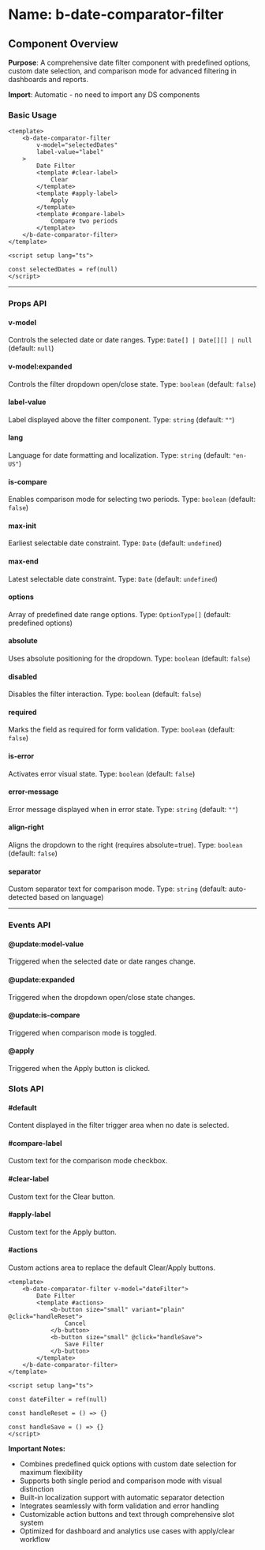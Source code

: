# Name: b-date-comparator-filter
## Component Overview

**Purpose**: A comprehensive date filter component with predefined options, custom date selection, and comparison mode for advanced filtering in dashboards and reports.

**Import**: Automatic - no need to import any DS components

### Basic Usage

```vue
<template>
    <b-date-comparator-filter 
        v-model="selectedDates"
        label-value="label"
    >
        Date Filter
        <template #clear-label>
            Clear
        </template>
        <template #apply-label>
            Apply
        </template>
        <template #compare-label>
            Compare two periods
        </template>
    </b-date-comparator-filter>
</template>

<script setup lang="ts">

const selectedDates = ref(null)
</script>
```

---

### Props API

#### v-model
Controls the selected date or date ranges. Type: `Date[] | Date[][] | null` (default: `null`)

#### v-model:expanded
Controls the filter dropdown open/close state. Type: `boolean` (default: `false`)

#### label-value
Label displayed above the filter component. Type: `string` (default: `""`)

#### lang
Language for date formatting and localization. Type: `string` (default: `"en-US"`)

#### is-compare
Enables comparison mode for selecting two periods. Type: `boolean` (default: `false`)

#### max-init
Earliest selectable date constraint. Type: `Date` (default: `undefined`)

#### max-end
Latest selectable date constraint. Type: `Date` (default: `undefined`)

#### options
Array of predefined date range options. Type: `OptionType[]` (default: predefined options)

#### absolute
Uses absolute positioning for the dropdown. Type: `boolean` (default: `false`)

#### disabled
Disables the filter interaction. Type: `boolean` (default: `false`)

#### required
Marks the field as required for form validation. Type: `boolean` (default: `false`)

#### is-error
Activates error visual state. Type: `boolean` (default: `false`)

#### error-message
Error message displayed when in error state. Type: `string` (default: `""`)

#### align-right
Aligns the dropdown to the right (requires absolute=true). Type: `boolean` (default: `false`)

#### separator
Custom separator text for comparison mode. Type: `string` (default: auto-detected based on language)

---

### Events API

#### @update:model-value
Triggered when the selected date or date ranges change.

#### @update:expanded
Triggered when the dropdown open/close state changes.

#### @update:is-compare
Triggered when comparison mode is toggled.

#### @apply
Triggered when the Apply button is clicked.

### Slots API

#### #default
Content displayed in the filter trigger area when no date is selected.

#### #compare-label
Custom text for the comparison mode checkbox.

#### #clear-label
Custom text for the Clear button.

#### #apply-label
Custom text for the Apply button.

#### #actions
Custom actions area to replace the default Clear/Apply buttons.

```vue
<template>
    <b-date-comparator-filter v-model="dateFilter">
        Date Filter
        <template #actions>
            <b-button size="small" variant="plain" @click="handleReset">
                Cancel
            </b-button>
            <b-button size="small" @click="handleSave">
                Save Filter
            </b-button>
        </template>
    </b-date-comparator-filter>
</template>

<script setup lang="ts">

const dateFilter = ref(null)

const handleReset = () => {}

const handleSave = () => {}
</script>
```

**Important Notes:**
- Combines predefined quick options with custom date selection for maximum flexibility
- Supports both single period and comparison mode with visual distinction
- Built-in localization support with automatic separator detection
- Integrates seamlessly with form validation and error handling
- Customizable action buttons and text through comprehensive slot system
- Optimized for dashboard and analytics use cases with apply/clear workflow